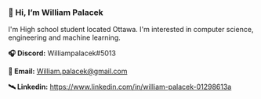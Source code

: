 ### 👋 Hi, I’m William Palacek

I'm High school student located Ottawa. I'm interested in computer science, engineering and machine learning.

**🎧 Discord:** Williampalacek#5013

**📨 Email:** William.palacek@gmail.com

**🛰️ Linkedin:** https://www.linkedin.com/in/william-palacek-01298613a
